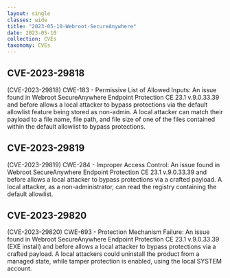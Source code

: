 ```yaml
---
layout: single
classes: wide
title: "2023-05-10-Webroot-SecureAnywhere"
date: 2023-05-10
collection: CVEs
taxonomy: CVEs
---
```

## CVE-2023-29818
(CVE-2023-29818) CWE-183 - Permissive List of Allowed Inputs: An issue found in Webroot SecureAnywhere Endpoint Protection CE 23.1 v.9.0.33.39 and before allows a local attacker to bypass protections via the default allowlist feature being stored as non-admin. A local attacker can match their payload to a file name, file path, and file size of one of the files contained within the default allowlist to bypass protections.

## CVE-2023-29819
(CVE-2023-29819) CWE-284 - Improper Access Control: An issue found in Webroot SecureAnywhere Endpoint Protection CE 23.1 v.9.0.33.39 and before allows a local attacker to bypass protections via a crafted payload. A local attacker, as a non-administrator, can read the registry containing the default allowlist.

## CVE-2023-29820
(CVE-2023-29820) CWE-693 - Protection Mechanism Failure: An issue found in Webroot SecureAnywhere Endpoint Protection CE 23.1 v.9.0.33.39 (EXE install) and before allows a local attacker to bypass protections via a crafted payload. A local attackers could uninstall the product from a managed state, while tamper protection is enabled, using the local SYSTEM account.